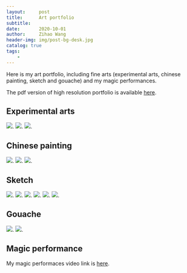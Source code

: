 ```yaml
---
layout:     post
title:      Art portfolio
subtitle:   
date:       2020-10-01
author:     Zihao Wang
header-img: img/post-bg-desk.jpg
catalog: true
tags:
    - 
---
```

Here is my art portfolio, including fine arts (experimental arts, chinese painting, sketch and gouache) and my magic performances.

The pdf version of high resolution portfolio is available [here](https://github.com/wangzh3/wangzh3.github.io/blob/master/upload/Portfolio/Portfolio.pdf).

## Experimental arts
![](https://github.com/wangzh3/wangzh3.github.io/blob/master/upload/Portfolio/experimental%20art/Portfolio.003.jpeg?raw=true).
![](https://github.com/wangzh3/wangzh3.github.io/blob/master/upload/Portfolio/experimental%20art/Portfolio.004.jpeg?raw=true).
![](https://github.com/wangzh3/wangzh3.github.io/blob/master/upload/Portfolio/experimental%20art/Portfolio.005.jpeg?raw=true).

## Chinese painting
![](https://github.com/wangzh3/wangzh3.github.io/blob/master/upload/Portfolio/chinese%20paint/Portfolio.007.jpeg?raw=true).
![](https://github.com/wangzh3/wangzh3.github.io/blob/master/upload/Portfolio/chinese%20paint/Portfolio.008.jpeg?raw=true).
![](https://github.com/wangzh3/wangzh3.github.io/blob/master/upload/Portfolio/chinese%20paint/Portfolio.009.jpeg?raw=true).

## Sketch
![](https://github.com/wangzh3/wangzh3.github.io/blob/master/upload/Portfolio/sketch/Portfolio.011.jpeg?raw=true).
![](https://github.com/wangzh3/wangzh3.github.io/blob/master/upload/Portfolio/sketch/Portfolio.012.jpeg?raw=true).
![](https://github.com/wangzh3/wangzh3.github.io/blob/master/upload/Portfolio/sketch/Portfolio.013.jpeg?raw=true).
![](https://github.com/wangzh3/wangzh3.github.io/blob/master/upload/Portfolio/sketch/Portfolio.014.jpeg?raw=true).
![](https://github.com/wangzh3/wangzh3.github.io/blob/master/upload/Portfolio/sketch/Portfolio.015.jpeg?raw=true).
![](https://github.com/wangzh3/wangzh3.github.io/blob/master/upload/Portfolio/sketch/Portfolio.016.jpeg?raw=true).

## Gouache
![](https://github.com/wangzh3/wangzh3.github.io/blob/master/upload/Portfolio/gouache/Portfolio.018.jpeg?raw=true).
![](https://github.com/wangzh3/wangzh3.github.io/blob/master/upload/Portfolio/gouache/Portfolio.019.jpeg?raw=true).

## Magic performance

My magic performaces video link is [here](https://www.youtube.com/playlist?list=PLExns4rbxy_Oai6NWz3Om_Ftjt8pZU_jF).